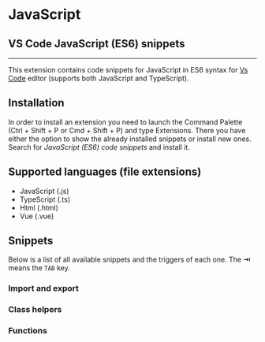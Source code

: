 # JavaScript
## VS Code JavaScript (ES6) snippets
-------------------

This extension contains code snippets for JavaScript in ES6 syntax for [Vs Code][code] editor (supports both JavaScript and TypeScript).

## Installation

In order to install an extension you need to launch the Command Palette (Ctrl + Shift + P or Cmd + Shift + P) and type Extensions.
There you have either the option to show the already installed snippets or install new ones. Search for *JavaScript (ES6) code snippets* and install it.

## Supported languages (file extensions)
* JavaScript (.js)
* TypeScript (.ts)
* Html (.html)
* Vue (.vue)

## Snippets

Below is a list of all available snippets and the triggers of each one. The **⇥** means the `TAB` key.

### Import and export

### Class helpers

### Functions

[code]: https://code.visualstudio.com/
